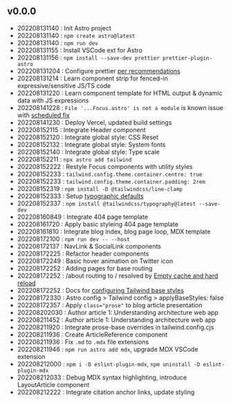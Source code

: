 
## v0.0.0
- 202208131140 : Init Astro project
- 202208131140 : `npm create astro@latest`
- 202208131140 : `npm run dev`
- 202208131155 : Install VSCode ext for Astro
- 202208131156 : `npm install --save-dev prettier prettier-plugin-astro`
- 202208131204 : Configure prettier [per recommendations](https://github.com/withastro/prettier-plugin-astro#using-in-vs-code)
- 202208131214 : Learn component strip for fenced-in expressive/sensitive JS/TS code
- 202208131220 : Learn component template for HTML output & dynamic data with JS expressions
- 202208141228 : `File '...Focus.astro' is not a module` is known issue with [scheduled fix](https://github.com/withastro/language-tools/pull/335)
- 202208141230 : Deploy Vercel, updated build settings
- 202208152115 : Integrate Header component
- 202208152120 : Integrate global style: CSS Reset
- 202208152132 : Integrate global style: System fonts
- 202208152140 : Integrate global style: Type scale
- 202208152211 : `npx astro add tailwind`
- 202208152222 : Restyle Focus components with utility styles
- 202208152233 : `tailwind.config.theme.container.centre: true`
- 202208152233 : `tailwind.config.theme.container.padding: 2rem`
- 202208152319 : `npm install -D @tailwindcss/line-clamp`
- 202208152333 : Setup [typographic defaults](https://www.themes.dev/blog/typographic-defaults-in-tailwind-css/)
- 202208152337 : `npm install @tailwindcss/typography@latest --save-dev`
- 202208160849 : Integrate 404 page template
- 202208161720 : Apply basic styleing 404 page template
- 202208161810 : Integrate blog index, blog page loop, MDX template
- 202208172100 : `npm run dev -- --host`
- 202208172137 : NavLink & SocialLink components
- 202208172225 : Refactor header components
- 202208172249 : Basic hover animation on Twitter icon
- 202208172252 : Adding pages for base routing
- 202208172252 : /about routing to / resolved by [Empty cache and hard reload](https://superuser.com/a/869739)
- 202208172252 : Docs for [configuring Tailwind base styles](https://docs.astro.build/en/guides/integrations-guide/tailwind/#configapplybasestyles)
- 202208172330 : Astro config > Tailwind config > applyBaseStyles: false
- 202208172357 : Apply `class="prose"` to blog article presentation
- 202208202030 : Author article 1: Understanding architecture web app
- 202208211452 : Author article 1: Understanding architecture web app
- 202208211920 : Integrate prose-base overrides in tailwind.config.cjs
- 202208211936 : Create ArticleReference component
- 202208211936 : Fix `.md` to `.mdx` file extensions
- 202208211946 : `npm run astro add mdx`, upgrade MDX VSCode extension
- 202208212000 : `npm i -D eslint-plugin-mdx`, `npm uninstall -D eslint-plugin-mdx`
- 202208212033 : Debug MDX syntax highlighting, introduce LayoutArticle component
- 202208212222 : Integrate citation anchor links, update styling

